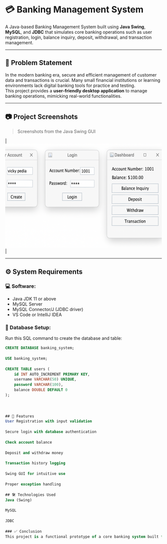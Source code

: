 # 💳 Banking Management System

A Java-based Banking Management System built using **Java Swing**, **MySQL**, and **JDBC** that simulates core banking operations such as user registration, login, balance inquiry, deposit, withdrawal, and transaction management.

---

## 🧩 Problem Statement

In the modern banking era, secure and efficient management of customer data and transactions is crucial. Many small financial institutions or learning environments lack digital banking tools for practice and testing.  
This project provides a **user-friendly desktop application** to manage banking operations, mimicking real-world functionalities.

---

## 📷 Project Screenshots

> Screenshots from the Java Swing GUI

| ![Output](screenshots/projectouput.png) |

---

## ⚙️ System Requirements

### 💻 Software:
- Java JDK 11 or above
- MySQL Server
- MySQL Connector/J (JDBC driver)
- VS Code or IntelliJ IDEA

### 🧪 Database Setup:
Run this SQL command to create the database and table:

```sql
CREATE DATABASE banking_system;

USE banking_system;

CREATE TABLE users (
    id INT AUTO_INCREMENT PRIMARY KEY,
    username VARCHAR(50) UNIQUE,
    password VARCHAR(100),
    balance DOUBLE DEFAULT 0
);



## 🚀 Features
User Registration with input validation

Secure login with database authentication

Check account balance

Deposit and withdraw money

Transaction history logging

Swing GUI for intuitive use

Proper exception handling

## 🛠 Technologies Used
Java (Swing)

MySQL

JDBC

### ✅ Conclusion
This project is a functional prototype of a core banking system built for learning purposes. It demonstrates how to build real-world Java desktop applications integrated with MySQL databases using best coding practices and OOP concepts.


